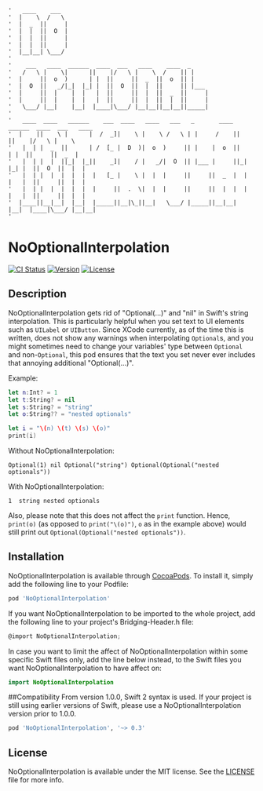 ```
'   ____    ___                                                                             
'  |    \  /   \                                                                            
'  |  _  ||     |                                                                           
'  |  |  ||  O  |                                                                           
'  |  |  ||     |                                                                           
'  |  |  ||     |                                                                           
'  |__|__| \___/                                                                            
'                                                                                           
'    ___   ____  ______  ____  ___   ____    ____  _                                        
'   /   \ |    \|      ||    |/   \ |    \  /    || |                                       
'  |     ||  o  )      | |  ||     ||  _  ||  o  || |                                       
'  |  O  ||   _/|_|  |_| |  ||  O  ||  |  ||     || |___                                    
'  |     ||  |    |  |   |  ||     ||  |  ||  _  ||     |                                   
'  |     ||  |    |  |   |  ||     ||  |  ||  |  ||     |                                   
'   \___/ |__|    |__|  |____|\___/ |__|__||__|__||_____|                                   
'                                                                                           
'   ____  ____   ______    ___  ____   ____   ___   _       ____  ______  ____  ___   ____  
'  |    ||    \ |      |  /  _]|    \ |    \ /   \ | |     /    ||      ||    |/   \ |    \ 
'   |  | |  _  ||      | /  [_ |  D  )|  o  )     || |    |  o  ||      | |  ||     ||  _  |
'   |  | |  |  ||_|  |_||    _]|    / |   _/|  O  || |___ |     ||_|  |_| |  ||  O  ||  |  |
'   |  | |  |  |  |  |  |   [_ |    \ |  |  |     ||     ||  _  |  |  |   |  ||     ||  |  |
'   |  | |  |  |  |  |  |     ||  .  \|  |  |     ||     ||  |  |  |  |   |  ||     ||  |  |
'  |____||__|__|  |__|  |_____||__|\_||__|   \___/ |_____||__|__|  |__|  |____|\___/ |__|__|
'
```

# NoOptionalInterpolation

[![CI Status](http://img.shields.io/travis/T-Pham/NoOptionalInterpolation.svg?style=flat)](https://travis-ci.org/T-Pham/NoOptionalInterpolation)
[![Version](https://img.shields.io/cocoapods/v/NoOptionalInterpolation.svg?style=flat)](http://cocoapods.org/pods/NoOptionalInterpolation)
[![License](https://img.shields.io/cocoapods/l/NoOptionalInterpolation.svg?style=flat)](http://cocoapods.org/pods/NoOptionalInterpolation)

## Description

NoOptionalInterpolation gets rid of "Optional(...)" and "nil" in Swift's string interpolation. This is particularly helpful when you set text to UI elements such as `UILabel` or `UIButton`. Since XCode currently, as of the time this is written, does not show any warnings when interpolating `Optional`s, and you might sometimes need to change your variables' type between `Optional` and non-`Optional`, this pod ensures that the text you set never ever includes that annoying additional "Optional(...)".

Example:

```swift
let n:Int? = 1
let t:String? = nil
let s:String? = "string"
let o:String?? = "nested optionals"

let i = "\(n) \(t) \(s) \(o)"
print(i)
```

Without NoOptionalInterpolation:
```
Optional(1) nil Optional("string") Optional(Optional("nested optionals"))
```

With NoOptionalInterpolation:
```
1  string nested optionals
```

Also, please note that this does not affect the `print` function. Hence, `print(o)` (as opposed to `print("\(o)")`, `o` as in the example above) would still print out `Optional(Optional("nested optionals"))`.

## Installation

NoOptionalInterpolation is available through [CocoaPods](http://cocoapods.org/pods/NoOptionalInterpolation). To install
it, simply add the following line to your Podfile:

```ruby
pod 'NoOptionalInterpolation'
```

If you want NoOptionalInterpolation to be imported to the whole project, add the following line to your project's Bridging-Header.h file:
```objective-c
@import NoOptionalInterpolation;
```

In case you want to limit the affect of NoOptionalInterpolation within some specific Swift files only, add the line below instead, to the Swift files you want NoOptionalInterpolation to have affect on:
```swift
import NoOptionalInterpolation
```

##Compatibility
From version 1.0.0, Swift 2 syntax is used. If your project is still using earlier versions of Swift, please use a NoOptionalInterpolation version prior to 1.0.0.

```ruby
pod 'NoOptionalInterpolation', '~> 0.3'
```

## License

NoOptionalInterpolation is available under the MIT license. See the [LICENSE](LICENSE) file for more info.
